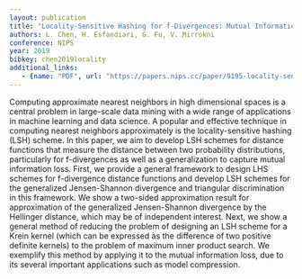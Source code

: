 ```yaml
---
layout: publication
title: "Locality-Sensitive Hashing for f-Divergences: Mutual Information Loss and Beyond"
authors: L. Chen, H. Esfandiari, G. Fu, V. Mirrokni
conference: NIPS
year: 2019
bibkey: chen2019locality
additional_links:
   - {name: "PDF", url: "https://papers.nips.cc/paper/9195-locality-sensitive-hashing-for-f-divergences-mutual-information-loss-and-beyond.pdf"}
---
```

Computing approximate nearest neighbors in high dimensional spaces is a central problem in large-scale data mining with a wide range of applications in machine learning and data science. A popular and effective technique in computing nearest neighbors approximately is the locality-sensitive hashing (LSH) scheme. In this paper, we aim to develop LSH schemes for distance functions that measure the distance between two probability distributions, particularly for f-divergences as well as a generalization to capture mutual information loss. First, we provide a general framework to design LHS schemes for f-divergence distance functions and develop LSH schemes for the generalized Jensen-Shannon divergence and triangular discrimination in this framework. We show a two-sided approximation result for approximation of the generalized Jensen-Shannon divergence by the Hellinger distance, which may be of independent interest. Next, we show a general method of reducing the problem of designing an LSH scheme for a Krein kernel (which can be expressed as the difference of two positive definite kernels) to the problem of maximum inner product search. We exemplify this method by applying it to the mutual information loss, due to its several important applications such as model compression.
